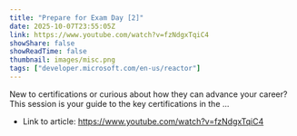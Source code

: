 ```yaml
---
title: "Prepare for Exam Day [2]"
date: 2025-10-07T23:55:05Z
link: https://www.youtube.com/watch?v=fzNdgxTqiC4
showShare: false
showReadTime: false
thumbnail: images/misc.png
tags: ["developer.microsoft.com/en-us/reactor"]
---
```

New to certifications or curious about how they can advance your career? This session is your guide to the key certifications in the ...

- Link to article: https://www.youtube.com/watch?v=fzNdgxTqiC4